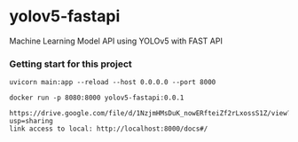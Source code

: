 # yolov5-fastapi
Machine Learning Model API using YOLOv5 with FAST API

### Getting start for this project

```
uvicorn main:app --reload --host 0.0.0.0 --port 8000

docker run -p 8080:8000 yolov5-fastapi:0.0.1

https://drive.google.com/file/d/1NzjmHMsDuK_nowERfteiZf2rLxossS1Z/view?usp=sharing
link access to local: http://localhost:8000/docs#/
```

